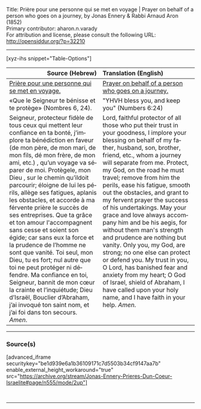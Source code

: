 <html>
<head></head>
<body>
Title: Prière pour une personne qui se met en voyage | Prayer on behalf of a person who goes on a journey, by Jonas Ennery & Rabbi Arnaud Aron (1852)<br />
Primary contributor: aharon.n.varady<br />
For attribution and license, please consult the following URL: <a href="http://opensiddur.org/?p=32210">http://opensiddur.org/?p=32210</a>
<p />
<hr />

[xyz-ihs snippet="Table-Options"]<table style="margin-left: auto; margin-right: auto;" class="draggable">
<thead><tr><th id="x" style="text-align: right;">Source (Hebrew)</th><th style="text-align: left;">Translation (English)</th></tr></thead>
<tbody>
<tr><td style="vertical-align:top;">
<div class="french" lang="fr">
<u>Prière pour une personne qui se met en voyage.</u>
</span></div></td>
 
<td style="vertical-align:top;">
<div class="english" lang="en">
<u>Prayer on behalf of a person who goes on a journey.</u>
</div></td></tr>


<tr><td style="vertical-align:top;">
<div class="french" lang="fr">
«Que le Seigneur te bénisse
et te protège» <span class="citation">(Nombres 6, 24).</span>
</span></div></td>
 
<td style="vertical-align:top;">
<div class="english" lang="en">
"YHVH bless you, 
and keep you" <span class="citation">(Numbers 6:24)</span>
</div></td></tr>


<tr><td style="vertical-align:top;">
<div class="french" lang="fr">
Seigneur, protecteur fidèle de tous ceux qui mettent leur confiance en ta bonté, j’implore ta bénédiction en faveur (de mon père, de mon mari, de mon fils, dé mon frère, de mon ami, etc.) , qu’un voyage va séparer de moi. Protègele, mon Dieu , sur le chemin qu’ildoit parcourir; éloigne de lui les périls, allège ses fatigues, aplanis les obstacles, et accorde à ma férvente prière le succès de ses entreprises. Que ta grâce et ton amour l'accompagnent sans cesse et soient son égide; car sans eux la force et la prudence de l’homme ne sont que vanité. Toi seul, mon Dieu, tu es fort; nul autre que toi ne peut protéger ni défendre. Ma confiance en toi, Seigneur, bannit de mon cœur la crainte et l’inquiétude; Dieu d’Israël, Bouclier d’Abraham, j’ai invoqué ton saint nom, et j’ai foi dans ton secours. <em>Amen</em>.
</span></div></td>
 
<td style="vertical-align:top;">
<div class="english" lang="en">
Lord, faithful protector of all those who put their trust in your goodness, I implore your blessing on behalf of my father, husband, son, brother, friend, etc., whom a journey will separate from me. Protect, my God, on the road he must travel; remove from him the perils, ease his fatigue, smooth out the obstacles, and grant to my fervent prayer the success of his undertakings. May your grace and love always accompany him and be his aegis, for without them man's strength and prudence are nothing but vanity. Only you, my God, are strong; no one else can protect or defend you. My trust in you, O Lord, has banished fear and anxiety from my heart; O God of Israel, shield of Abraham, I have called upon your holy name, and I have faith in your help. <em>Amen</em>.
</div></td></tr>
</tbody></table>

<hr />

<h3>Source(s)</h3>

[advanced_iframe securitykey="be1d939e6a1b36109171c7d5503b34cf9147aa7b" enable_external_height_workaround="true" src="https://archive.org/stream/Jonas-Ennery-Prieres-Dun-Coeur-Israelite#page/n555/mode/2up"]

&nbsp;

<hr />

&nbsp;
</body>
</html>